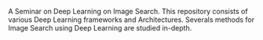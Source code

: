 A Seminar on Deep Learning on Image Search. This repository consists of various Deep Learning frameworks and Architectures.
Severals methods for Image Search using Deep Learning are studied in-depth.

